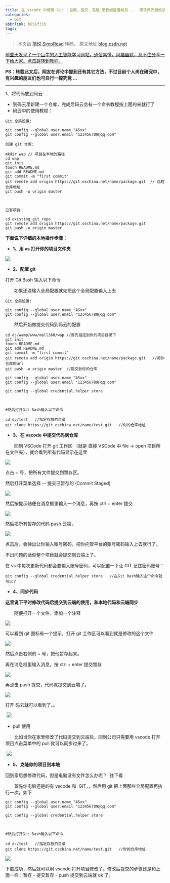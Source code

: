 ```yaml
---
title: 在 vscode 中使用 Git ：拉取、提交、克隆_愿我如星君如月 ... 夜夜流光相皎洁 ...-CSDN 博客_vscode 使用 git
categories:
  - Git
abbrlink: b856f31b
tags:
---
```



> 本文由 [简悦 SimpRead](http://ksria.com/simpread/) 转码， 原文地址 [blog.csdn.net](https://blog.csdn.net/jiangyu1013/article/details/84031418)

[前些天发现了一个巨牛的人工智能学习网站，通俗易懂，风趣幽默，忍不住分享一下给大家。点击跳转到教程。](https://www.captainai.net/jiangyu1013/)

**PS：转载此文后，网友在评论中提到还有其它方法，不过目前个人尚在研究中，有兴趣的朋友们也可自行一探究竟 ...**

-------------------------------------------------------------------------

1、将代码放到码云

*   到码云里新建一个仓库，完成后码云会有一个命令教程按上面的来就行了
*   码云中的使用教程：

```
Git 全局设置:
 
git config --global user.name "ASxx" 
git config --global user.email "123456789@qq.com"
 
创建 git 仓库:
 
mkdir wap // 项目在本地的路径
cd wap
git init 
touch README.md 
git add README.md 
git commit -m "first commit" 
git remote add origin https://git.oschina.net/name/package.git  // 远程仓库地址
git push -u origin master
 
 
 
已有项目：
 
cd existing_git_repo
git remote add origin https://git.oschina.net/name/package.git
git push -u origin master
```

**下面说下详细的本地操作步骤：**

*   **1、用 vs 打开你的项目文件夹**

**![](https://img-blog.csdnimg.cn/img_convert/25448f25c7d0bb5949b598f7b52995cb.png)**

*   **2、配置 git**

 打开 Git Bash 输入以下命令

　　如果还没输入全局配置就先把这个全局配置输入上去

```
Git 全局设置:
 
git config --global user.name "ASxx" 
git config --global user.email "123456789@qq.com"
```

　　然后开始做提交代码到码云的配置

```
cd d:/wamp/www/mall360/wap //首先指定到你的项目目录下
git init
touch README.md
git add README.md
git commit -m "first commit"
git remote add origin https://git.oschina.net/name/package.git   //用你仓库的url
git push -u origin master  //提交到你的仓库
```

```
git config --global user.name "ASxx"
git config --global user.email "123456789@qq.com"  
 
git config --global credential.helper store   
 
 
 
#然后打开Git Bash输入以下命令
 
cd d:/test   //指定存放的目录
git clone https://git.oschina.net/name/test.git   //你的仓库地址
```

*   **3、在 vscode 中提交代码到仓库**

　　回到 VSCode 打开 git 工作区 （就是 直接 VSCode 中 file -> open 项目所在文件夹），就会看到所有代码显示在这里

![](https://img-blog.csdnimg.cn/img_convert/80ed1e7c5614033270a8e7ab44ad7e21.png)

点击 + 号，把所有文件提交到暂存区。

然后打开菜单选择 -- 提交已暂存的 (Commit Staged)

![](https://img-blog.csdnimg.cn/img_convert/312ae245f8dda00e4dc15ec9ac55de22.png)

然后按提示随便在消息框里输入一个消息，再按 ctrl + enter 提交

![](https://img-blog.csdnimg.cn/img_convert/9be74378f2059a049bb103014fbd8247.png)

然后把所有暂存的代码 push 云端，

![](https://img-blog.csdnimg.cn/img_convert/66262f148c7b0263b7cc1f29c9d722a3.png)

点击后，会弹出让你输入账号密码，把你托管平台的账号密码输入上去就行了。

不出问题的话你整个项目就会提交到云端上了。

在 vs 中每次更新代码都会要输入账号密码，可以配置一下让 GIT 记住密码账号：

```
git config --global credential.helper store   //在Git Bash输入这个命令就可以了
```

*   **4、同步代码**

 **这里说下平时修改代码后提交到云端的使用，和本地代码和云端同步**

　　随便打开一个文件，添加一个注释

![](https://img-blog.csdnimg.cn/img_convert/773454026d544a71a0dd787c86db4003.png)

可以看到 git 图标有一个提示，打开 git 工作区可以看到就是修改的这个文件

![](https://img-blog.csdnimg.cn/img_convert/ab84d9c7b74d11013897101f1fc39d44.png)

然后点击右侧的 + 号，把他暂存起来。

再在消息框里输入消息，按 ctrl + enter 提交暂存

![](https://img-blog.csdnimg.cn/img_convert/3c9f944ed0886acf6e3ca79b86590611.png)

再点击 push 提交，代码就提交到云端了。

![](https://img-blog.csdnimg.cn/img_convert/682e026c56a20a5fe830206b5d35352c.png)

打开 码云就可以看到了。。

 ![](https://img-blog.csdnimg.cn/img_convert/bfdb4aefe42837bafa993d5649e7f65a.png)

*   pull 使用

　　比如当你在家里修改了代码提交到云端后，回到公司只需要用 vscode 打开项目点击菜单中的 pull 就可以同步过来了。

 ![](https://img-blog.csdnimg.cn/img_convert/4fe0900a4226f115f266b33c62d93195.png)

*   **5、克隆你的项目到本地**

 回到家后想修改代码，但是电脑没有文件怎么办呢？  往下看

　　首先你电脑还是的有 vscode 和  GIT，，然后用 git 把上面那些全局配置再执行一次，如下

```
git config --global user.name "ASxx"
git config --global user.email "123456789@qq.com"  
 
git config --global credential.helper store   
 
 
 
#然后打开Git Bash输入以下命令
 
cd d:/test   //指定存放的目录
git clone https://git.oschina.net/name/test.git   //你的仓库地址
```

![](https://img-blog.csdnimg.cn/img_convert/142de88f99a1d888bbfa996d5b4f82b3.png)

下载成功，然后就可以用 vscode 打开项目修改了。修改后提交的步骤还是和上面一样：暂存 - 提交暂存 - push 提交到云端就 ok 了。